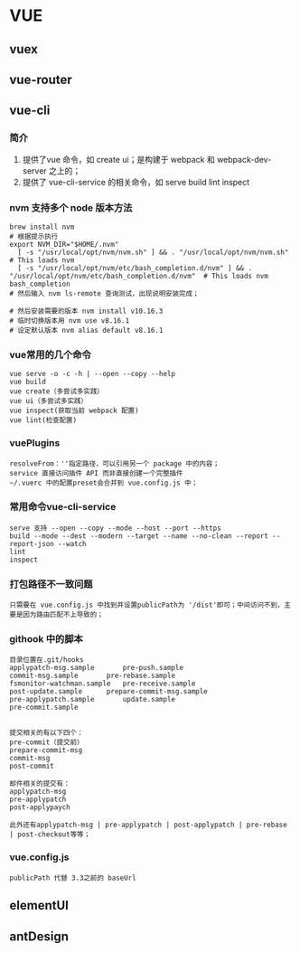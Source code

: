# VUE 

## vuex

## vue-router

## vue-cli

### 简介
1. 提供了vue 命令，如 create ui；是构建于 webpack 和 webpack-dev-server 之上的；
2. 提供了 vue-cli-service 的相关命令，如 serve build lint inspect

### nvm 支持多个 node 版本方法
```
brew install nvm
# 根据提示执行
export NVM_DIR="$HOME/.nvm"
  [ -s "/usr/local/opt/nvm/nvm.sh" ] && . "/usr/local/opt/nvm/nvm.sh"  # This loads nvm
  [ -s "/usr/local/opt/nvm/etc/bash_completion.d/nvm" ] && . "/usr/local/opt/nvm/etc/bash_completion.d/nvm"  # This loads nvm bash_completion
# 然后输入 nvm ls-remote 查询测试，出现说明安装完成；

# 然后安装需要的版本 nvm install v10.16.3
# 临时切换版本用 nvm use v8.16.1
# 设定默认版本 nvm alias default v8.16.1
```
### vue常用的几个命令
```
vue serve -o -c -h | --open --copy --help
vue build
vue create（多尝试多实践）
vue ui（多尝试多实践）
vue inspect(获取当前 webpack 配置)
vue lint(检查配置)
```
### vuePlugins
```
resolveFrom：''指定路径，可以引用另一个 package 中的内容；
service 直接访问插件 API 而非直接创建一个完整插件
~/.vuerc 中的配置preset会合并到 vue.config.js 中；
```
### 常用命令vue-cli-service
```
serve 支持 --open --copy --mode --host --port --https
build --mode --dest --modern --target --name --no-clean --report --report-json --watch
lint 
inspect
```
### 打包路径不一致问题
```
只需要在 vue.config.js 中找到并设置publicPath为 '/dist'即可；中间访问不到，主要是因为路由匹配不上导致的；
```
### githook 中的脚本
```
目录位置在.git/hooks
applypatch-msg.sample		pre-push.sample
commit-msg.sample		pre-rebase.sample
fsmonitor-watchman.sample	pre-receive.sample
post-update.sample		prepare-commit-msg.sample
pre-applypatch.sample		update.sample
pre-commit.sample


提交相关的有以下四个：
pre-commit（提交前）
prepare-commit-msg
commit-msg
post-commit

邮件相关的提交有：
applypatch-msg
pre-applypatch
post-applypaych

此外还有applypatch-msg | pre-applypatch | post-applypatch | pre-rebase | post-checkout等等；
```

### vue.config.js
```
publicPath 代替 3.3之前的 baseUrl

```

## elementUI

## antDesign
